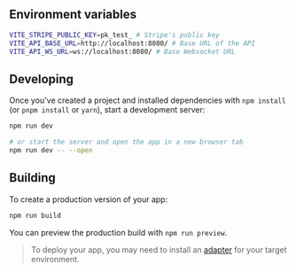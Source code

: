 ## Environment variables

```sh
VITE_STRIPE_PUBLIC_KEY=pk_test_ # Stripe's public key
VITE_API_BASE_URL=http://localhost:8080/ # Base URL of the API
VITE_API_WS_URL=ws://localhost:8080/ # Base Websocket URL
```

## Developing

Once you've created a project and installed dependencies with `npm install` (or `pnpm install` or `yarn`), start a development server:

```bash
npm run dev

# or start the server and open the app in a new browser tab
npm run dev -- --open
```

## Building

To create a production version of your app:

```bash
npm run build
```

You can preview the production build with `npm run preview`.

> To deploy your app, you may need to install an [adapter](https://kit.svelte.dev/docs/adapters) for your target environment.

